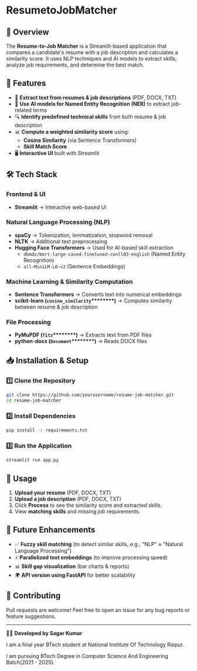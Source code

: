 # ResumetoJobMatcher


## 📌 Overview

The **Resume-to-Job Matcher** is a Streamlit-based application that compares a candidate's resume with a job description and calculates a similarity score. It uses NLP techniques and AI models to extract skills, analyze job requirements, and determine the best match.

## 🚀 Features

- 📄 **Extract text from resumes & job descriptions** (PDF, DOCX, TXT)
- 🤖 **Use AI models for Named Entity Recognition (NER)** to extract job-related terms
- 🔍 **Identify predefined technical skills** from both resume & job description
- 📊 **Compute a weighted similarity score** using:
  - **Cosine Similarity** (via Sentence Transformers)
  - **Skill Match Score**
- 🖥 **Interactive UI** built with Streamlit

## 🛠 Tech Stack

### **Frontend & UI**

- **Streamlit** → Interactive web-based UI

### **Natural Language Processing (NLP)**

- **spaCy** → Tokenization, lemmatization, stopword removal
- **NLTK** → Additional text preprocessing
- **Hugging Face Transformers** → Used for AI-based skill extraction
  - `dbmdz/bert-large-cased-finetuned-conll03-english` (Named Entity Recognition)
  - `all-MiniLM-L6-v2` (Sentence Embeddings)

### **Machine Learning & Similarity Computation**

- **Sentence Transformers** → Converts text into numerical embeddings
- **scikit-learn (********`cosine_similarity`********\*\*\*\*\*\*\*\*)** → Computes similarity between resume & job description

### **File Processing**

- **PyMuPDF (********`fitz`********\*\*\*\*\*\*\*\*)** → Extracts text from PDF files
- **python-docx (********`Document`********\*\*\*\*\*\*\*\*)** → Reads DOCX files

## 📥 Installation & Setup

### **1️⃣ Clone the Repository**

```bash
git clone https://github.com/yourusername/resume-job-matcher.git
cd resume-job-matcher
```

### **2️⃣ Install Dependencies**

```bash
pip install -r requirements.txt
```

### **3️⃣ Run the Application**

```bash
streamlit run app.py
```

## 🎯 Usage

1. **Upload your resume** (PDF, DOCX, TXT)
2. **Upload a job description** (PDF, DOCX, TXT)
3. Click **Process** to see the similarity score and extracted skills.
4. View **matching skills** and missing job requirements.

## 🔮 Future Enhancements

- ✅ **Fuzzy skill matching** (to detect similar skills, e.g., "NLP" ≈ "Natural Language Processing")
- ⚡ **Parallelized text embeddings** (to improve processing speed)
- 📊 **Skill gap visualization** (bar charts & reports)
- 🌍 **API version using FastAPI** for better scalability

## 🤝 Contributing

Pull requests are welcome! Feel free to open an issue for any bug reports or feature suggestions.

---

👨‍💻 **Developed by Sagar Kumar**

I am a final year BTech student at National Institute Of Technology Raipur.

I am pursuing BTech Degree in Computer Science And Engineering Batch(2021 - 2025).
